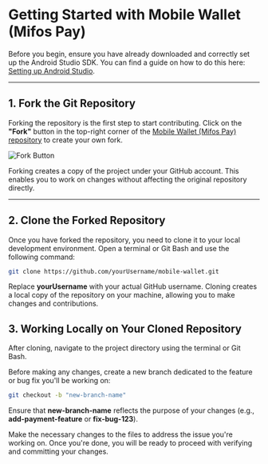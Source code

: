 # **Getting Started with Mobile Wallet (Mifos Pay)**

Before you begin, ensure you have already downloaded and correctly set up the Android Studio SDK. You can find a guide on how to do this here: [Setting up Android Studio](http://developer.android.com/sdk/installing/index.html?pkg=studio).

---

## **1. Fork the Git Repository**

Forking the repository is the first step to start contributing. Click on the **"Fork"** button in the top-right corner of the [Mobile Wallet (Mifos Pay) repository](https://github.com/openMF/mobile-wallet) to create your own fork.

![Fork Button](https://user-images.githubusercontent.com/44428198/254533248-3016c6eb-30b7-492b-91e8-dbbb61f76775.png)

Forking creates a copy of the project under your GitHub account. This enables you to work on changes without affecting the original repository directly.

---

## **2. Clone the Forked Repository**

Once you have forked the repository, you need to clone it to your local development environment. Open a terminal or Git Bash and use the following command:

```bash
git clone https://github.com/yourUsername/mobile-wallet.git
```

Replace **yourUsername** with your actual GitHub username. Cloning creates a local copy of the repository on your machine, allowing you to make changes and contributions.



## **3. Working Locally on Your Cloned Repository**

After cloning, navigate to the project directory using the terminal or Git Bash.

Before making any changes, create a new branch dedicated to the feature or bug fix you'll be working on:

``` bash
git checkout -b "new-branch-name"
```

Ensure that **new-branch-name** reflects the purpose of your changes (e.g., **add-payment-feature** or **fix-bug-123**).

Make the necessary changes to the files to address the issue you're working on. Once you're done, you will be ready to proceed with verifying and committing your changes.
